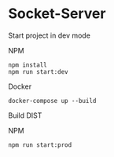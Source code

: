 # Socket-Server

Start project in dev mode

NPM

```
npm install
npm run start:dev
```

Docker

```
docker-compose up --build
```

Build DIST

NPM

```
npm run start:prod
```
